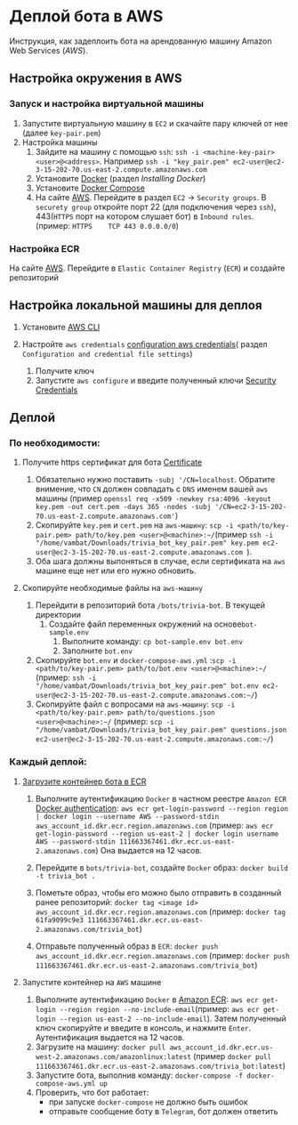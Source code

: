 # Деплой бота в AWS

Инструкция, как задеплоить бота на арендованную машину Amazon Web Services (*AWS*).

## Настройка окружения в AWS

### Запуск и настройка виртуальной машины

1. Запустите виртуальную машину в `EC2` и скачайте пару ключей от нее (далее `key-pair.pem`)
1. Настройка машины
	1. Зайдите на машину с помощью `ssh`: `ssh -i <machine-key-pair> <user>@<address>`. Например `ssh -i "key_pair.pem" ec2-user@ec2-3-15-202-70.us-east-2.compute.amazonaws.com`
	1. Установите [Docker](https://docs.aws.amazon.com/AmazonECS/latest/developerguide/docker-basics.html) (раздел *Installing Docker*)
  	1. Установите [Docker Compose](https://docs.docker.com/compose/install/#install-compose-on-linux-systems)
	1. На сайте [AWS](https://aws.amazon.com). Перейдите в раздел `EC2` -> `Security groups`. В `securety group` откройте порт 22 (для подключения через `ssh`), 443(`HTTPS` порт на котором слушает бот) в `Inbound rules`. (пример: `HTTPS	TCP	443	0.0.0.0/0`)

### Настройка ECR

На сайте [AWS](https://aws.amazon.com). Перейдите в `Elastic Container Registry` (`ECR`) и создайте репозиторий

## Настройка локальной машины для деплоя

1. Установите  [AWS CLI](https://docs.aws.amazon.com/cli/latest/userguide/install-cliv2-linux.html)

1. Настройте `aws credentials` [configuration aws credentials](https://docs.aws.amazon.com/cli/latest/userguide/cli-chap-configure.html)( раздел `Configuration and credential file settings`)
	1. Получите ключ
	1. Запустите `aws configure`  и введите полученный ключи [Security Credentials](https://console.aws.amazon.com/iam/home?region=us-east-2#/security_credentials>)

## Деплой

### По необходимости:

1.  Получите https сертификат для бота [Certificate](https://stackoverflow.com/questions/10175812/how-to-generate-a-self-signed-ssl-certificate-using-openssl)
	1. Обязательно нужно поставить `-subj '/CN=localhost`. Обратите внимение, что `CN` должен совпадать с `DNS` именем вашей `aws` машины
	(пример	`openssl req -x509 -newkey rsa:4096 -keyout key.pem -out cert.pem -days 365 -nodes -subj '/CN=ec2-3-15-202-70.us-east-2.compute.amazonaws.com'`)
	1. Скопируйте `key.pem` и `cert.pem` на `aws-машину`: `scp -i <path/to/key-pair.pem> path/to/key.pem <user>@<machine>:~/`(пример `ssh -i "/home/vambat/Downloads/trivia_bot_key_pair.pem" key.pem ec2-user@ec2-3-15-202-70.us-east-2.compute.amazonaws.com `). 
	1.  Оба шага должны выпоняться в случае, если сертификата на `aws` машине еще нет или его нужно обновить.

1. Скопируйте необходимые файлы на `aws-машину`
	1. Перейдити в репозиторий бота `/bots/trivia-bot`. В текущей директории
		1. Создайте файл переменных окружений на основе`bot-sample.env`
			1. Выполните команду: `cp bot-sample.env bot.env`
			1. Заполните `bot.env`
	1. Скопируйте `bot.env` и `docker-compose-aws.yml` :`scp -i <path/to/key-pair.pem> path/to/bot.env <user>@<machine>:~/` (пример: `ssh -i "/home/vambat/Downloads/trivia_bot_key_pair.pem" bot.env ec2-user@ec2-3-15-202-70.us-east-2.compute.amazonaws.com:~/`)
	1. Скопируйте файл с вопросами на `aws-машину`: `scp -i <path/to/key-pair.pem> path/to/questions.json <user>@<machine>:~/`
	(пример: `scp -i "/home/vambat/Downloads/trivia_bot_key_pair.pem" questions.json ec2-user@ec2-3-15-202-70.us-east-2.compute.amazonaws.com:~/`)	

### Каждый деплой:

1. [Загрузите контейнер бота в ECR](https://docs.aws.amazon.com/AmazonECR/latest/userguide/docker-pull-ecr-image.html)
	1. Выполните аутентификацию `Docker` в частном реестре `Amazon ECR` [Docker authentication](https://docs.aws.amazon.com/AmazonECR/latest/userguide/registry_auth.html): `aws ecr get-login-password --region region | docker login --username AWS --password-stdin aws_account_id.dkr.ecr.region.amazonaws.com` 
	(пример: `aws ecr get-login-password --region us-east-2 | docker login username AWS --password-stdin 111663367461.dkr.ecr.us-east-2.amazonaws.com`)
	Она выдается на 12 часов.

	1. Перейдите в `bots/trivia-bot`, создайте `Docker` образ: `docker build -t trivia_bot .`

	1. Пометьте образ, чтобы его можно было отправить в созданный ранее репозиторий: `docker tag <image id> aws_account_id.dkr.ecr.region.amazonaws.com` (пример: `docker tag 61fa9099c9e3 111663367461.dkr.ecr.us-east-2.amazonaws.com/trivia_bot`)

	1. Отправьте полученный образ в `ECR`: `docker push aws_account_id.dkr.ecr.region.amazonaws.com` (пример: `docker push 111663367461.dkr.ecr.us-east-2.amazonaws.com/trivia_bot`)


1. Запустите контейнер на `AWS` машине
	1. Выполните аутентификацию `Docker` в [Amazon ECR](https://docs.aws.amazon.com/AmazonECR/latest/userguide/registry_auth.html): `aws ecr get-login --region region --no-include-email`(пример: `aws ecr get-login --region us-east-2 --no-include-email`). Затем полученный ключ скопируйте и введите в консоль, и нажмите `Enter`. Аутентификация выдается на 12 часов.
	1. Загрузите на машину: `docker pull aws_account_id.dkr.ecr.us-west-2.amazonaws.com/amazonlinux:latest` (пример `docker pull 111663367461.dkr.ecr.us-east-2.amazonaws.com/trivia_bot:latest`)
	1. Запустите бота, выполнив команду: `docker-compose -f docker-compose-aws.yml up`
	1. Проверить, что бот работает:
		- при запуске `docker-compose` не должно быть ошибок
		- отправьте сообщение боту в `Telegram`, бот должен ответить
